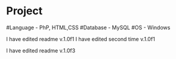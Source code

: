 # Project

#Language - PhP, HTML,CSS
#Database - MySQL
#OS - Windows

I have edited readme v.1.0f1
I have edited second time v.1.0f1

I have edited readme v.1.0f3